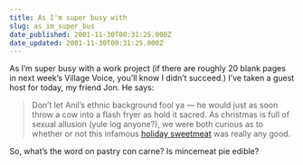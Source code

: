 ```yaml
---
title: As I'm super busy with
slug: as_im_super_bus
date_published: 2001-11-30T00:31:25.000Z
date_updated: 2001-11-30T00:31:25.000Z
---
```


As I’m super busy with a work project (if there are roughly 20 blank pages in next week’s Village Voice, you’ll know I didn’t succeed.) I’ve taken a guest host for today, my friend Jon. He says:

> Don’t let Anil’s ethnic background fool ya — he would just as soon throw a cow into a flash fryer as hold it sacred. As christmas is full of sexual allusion (yule log anyone?), we were both curious as to whether or not this infamous [holiday sweetmeat](http://freebiesandstuff.freeyellow.com/christmas/mincemeat-pie.html) was really any good.

So, what’s the word on pastry con carne? Is mincemeat pie edible?
